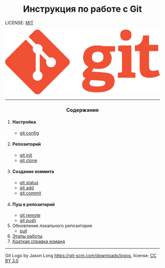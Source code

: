  <h1 align="center">Инструкция по работе с Git</h1>

LICENSE: [MIT](./license.md)

![git-logo](Git-Logo-1788C.png)

---
### <p style='text-align:center'>Содержание</p>

1. #### Настройка
   + [git config](config.md)
2. #### Репозиторий
   + [git init](init.md)
   + [git clone](clone.md)
3. #### Создание коммита
   + [git status](status.md)
   + [git add](add.md)
   + [git commit](commit.md)
4. #### Пуш в репозиторий
   + [git remote](remote.md)
   + [git push](push.md)
5. Обновление локального репозитория
   + [pull](pull.md)
6. [Этапы работы](stages_Of_Work.md)
7. [Краткая справка команд](commands.md)

---

Git Logo by Jason Long https://git-scm.com/downloads/logos,
license: [CC BY 3.0](https://creativecommons.org/licenses/by/3.0/)

